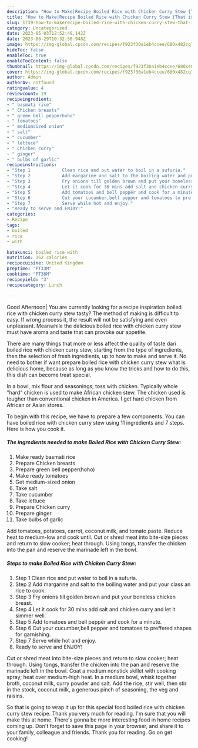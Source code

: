 ```yaml
---
description: "How to Make|Recipe Boiled Rice with Chicken Curry Stew {That is Special"
title: "How to Make|Recipe Boiled Rice with Chicken Curry Stew {That is Special"
slug: 1739-how-to-makerecipe-boiled-rice-with-chicken-curry-stew-that-is-special
category: Uncategorized
date: 2023-05-03T12:52:49.142Z
date: 2023-06-29T10:32:50.948Z
image: https://img-global.cpcdn.com/recipes/f923f30a1eb4ccee/680x482cq70/boiled-rice-with-chicken-curry-stew-recipe-main-photo.jpg
hideToc: false
enableToc: true
enableTocContent: false
thumbnail: https://img-global.cpcdn.com/recipes/f923f30a1eb4ccee/680x482cq70/boiled-rice-with-chicken-curry-stew-recipe-main-photo.jpg
cover: https://img-global.cpcdn.com/recipes/f923f30a1eb4ccee/680x482cq70/boiled-rice-with-chicken-curry-stew-recipe-main-photo.jpg
author: Admin
authorAv: notfound
ratingvalue: 4
reviewcount: 19
recipeingredient:
- " basmati rice"
- " Chicken breasts"
- " green bell pepperhoho"
- " tomatoes"
- " mediumsized onion"
- " salt"
- " cucumber"
- " lettuce"
- " Chicken curry"
- " ginger"
- " bulbs of garlic"
recipeinstructions:
- "Step 1            Clean rice and put water to boil in a sufuria."
- "Step 2            Add margarine and salt to the boiling water and put your class an rice to cook."
- "Step 3            Fry onions till golden brown and put your boneless chicken breast."
- "Step 4            Let it cook for 30 mins add salt and chicken curry and let it simmer well."
- "Step 5            Add tomatoes and bell peppër and cook for a minute."
- "Step 6            Cut your cucumber,bell pepper and tomatoes to preffered shapes for garnishing."
- "Step 7            Serve while hot and enjoy."
- "Ready to serve and ENJOY!"
categories:
- Recipe
tags:
- boiled
- rice
- with

katakunci: boiled rice with 
nutrition: 162 calories
recipecuisine: United Kingdom
preptime: "PT33M"
cooktime: "PT36M"
recipeyield: "3"
recipecategory: Lunch

---
```



Good Afternoon| You are currently looking for a recipe inspiration boiled rice with chicken curry stew tasty? The method of making is difficult to easy. If wrong process it, the result will not be satisfying and even unpleasant. Meanwhile the delicious boiled rice with chicken curry stew must have aroma and taste that can provoke our appetite.






There are many things that more or less affect the quality of taste dari boiled rice with chicken curry stew, starting from the type of ingredients, then the selection of fresh ingredients, up to how to make and serve it. No need to bother if want prepare boiled rice with chicken curry stew what is delicious home, because as long as you know the tricks and how to do this, this dish can become treat special.


In a bowl, mix flour and seasonings; toss with chicken. Typically whole &#34;hard&#34; chicken is used to make African chicken stew. The chicken used is tougher than conventional chicken in America. I get hard chicken from African or Asian stores.


To begin with this recipe, we have to prepare a few components. You can have boiled rice with chicken curry stew using 11 ingredients and 7 steps. Here is how you cook it.

<!--inarticleads1-->

##### The ingredients needed to make Boiled Rice with Chicken Curry Stew:

1. Make ready  basmati rice
1. Prepare  Chicken breasts
1. Prepare  green bell pepper(hoho)
1. Make ready  tomatoes
1. Get  medium-sized onion
1. Take  salt
1. Take  cucumber
1. Take  lettuce
1. Prepare  Chicken curry
1. Prepare  ginger
1. Take  bulbs of garlic


Add tomatoes, potatoes, carrot, coconut milk, and tomato paste. Reduce heat to medium-low and cook until. Cut or shred meat into bite-size pieces and return to slow cooker; heat through. Using tongs, transfer the chicken into the pan and reserve the marinade left in the bowl. 

<!--inarticleads2-->

##### Steps to make Boiled Rice with Chicken Curry Stew:

1. Step 1            Clean rice and put water to boil in a sufuria.
1. Step 2            Add margarine and salt to the boiling water and put your class an rice to cook.
1. Step 3            Fry onions till golden brown and put your boneless chicken breast.
1. Step 4            Let it cook for 30 mins add salt and chicken curry and let it simmer well.
1. Step 5            Add tomatoes and bell peppër and cook for a minute.
1. Step 6            Cut your cucumber,bell pepper and tomatoes to preffered shapes for garnishing.
1. Step 7            Serve while hot and enjoy.
1. Ready to serve and ENJOY!

Cut or shred meat into bite-size pieces and return to slow cooker; heat through. Using tongs, transfer the chicken into the pan and reserve the marinade left in the bowl. Coat a medium nonstick skillet with cooking spray; heat over medium-high heat. In a medium bowl, whisk together broth, coconut milk, curry powder and salt. Add the rice, stir well, then stir in the stock, coconut milk, a generous pinch of seasoning, the veg and raisins. 

So that is going to wrap it up for this special food boiled rice with chicken curry stew recipe. Thank you very much for reading. I'm sure that you will make this at home. There's gonna be more interesting food in home recipes coming up. Don't forget to save this page in your browser, and share it to your family, colleague and friends. Thank you for reading. Go on get cooking!
